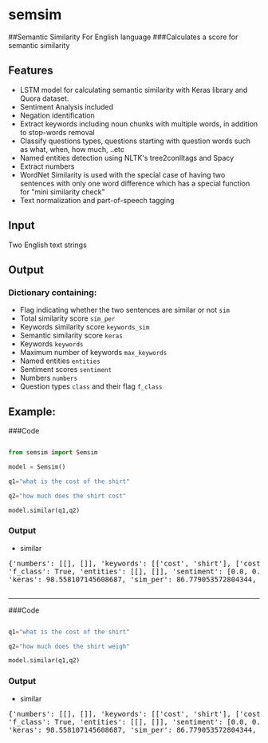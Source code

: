 # semsim
##Semantic Similarity For English language 
###Calculates a score for semantic similarity

## Features


- LSTM model for calculating semantic similarity with Keras library and Quora dataset.
- Sentiment Analysis included 
- Negation identification 
- Extract keywords including noun chunks with multiple words, in addition to stop-words removal
- Classify questions types, questions starting with question words such as what, when, how much, ..etc
- Named entities detection using NLTK's tree2conlltags and Spacy
- Extract numbers
- WordNet Similarity is used with the special case of having two sentences with only one word difference which has a special function for "mini similarity check" 
- Text normalization and part-of-speech tagging

## Input
Two English text strings
 
##   Output 
### Dictionary containing: 
- Flag indicating whether the two sentences are similar or not `sim`
- Total similarity score `sim_per`
- Keywords similarity score `keywords_sim`
- Semantic similarity score `keras`
- Keywords `keywords`
- Maximum number of keywords `max_keywords`
- Named entities `entities`
- Sentiment scores `sentiment`
- Numbers `numbers`
- Question types `class` and their flag `f_class`


## Example:
###Code 

```python

from semsim import Semsim

model = Semsim()

q1="what is the cost of the shirt"

q2="how much does the shirt cost"

model.similar(q1,q2) 
```

### Output
- similar

<pre>
{'numbers': [[], []], 'keywords': [['cost', 'shirt'], ['cost', 'shirt']], 'max_keywords': 4,
'f_class': True, 'entities': [[], []], 'sentiment': [0.0, 0.0, 0.0], 'sim': 1, 'class': [5, 5],
'keras': 98.558107145608687, 'sim_per': 86.779053572804344, 'keywords_sim': 75.0}

</pre>

-----

###Code

```python

q1="what is the cost of the shirt"

q2="how much does the shirt weigh"

model.similar(q1,q2) 
```

### Output
- similar

<pre>
{'numbers': [[], []], 'keywords': [['cost', 'shirt'], ['cost', 'shirt']], 'max_keywords': 4,
'f_class': True, 'entities': [[], []], 'sentiment': [0.0, 0.0, 0.0], 'sim': 1, 'class': [5, 5],
'keras': 98.558107145608687, 'sim_per': 86.779053572804344, 'keywords_sim': 75.0}

</pre>

